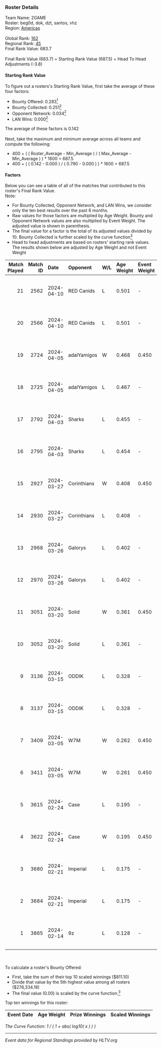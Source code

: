 ### Roster Details<br />
Team Name: 2GAME<br />
Roster: beg0d, dok, dzt, santos, vhz<br />
Region: [Americas]( ../standings_americas.md)<br />
<br />
Global Rank: [162](../standings_global.md)<br />
Regional Rank: [45]( ../standings_americas.md)<br />
Final Rank Value:  683.7<br />
<br />
Final Rank Value (683.7) = Starting Rank Value (687.5) + Head To Head Adjustments (-3.8)<br />

#### Starting Rank Value<br />
To figure out a rosters's Starting Rank Value, first take the average of these four factors:<br />
- Bounty Offered: 0.283[<sup>1</sup>](#table2)
- Bounty Collected: 0.251[<sup>2</sup>](#table1)
- Opponent Network: 0.034[<sup>2</sup>](#table1)
- LAN Wins: 0.000[<sup>2</sup>](#table1)

The average of these factors is 0.142<br />
<br />
Next, take the maximum and minimum average across all teams and compute the following:<br />
- 400 + ( ( Roster_Average - Min_Average ) / ( Max_Average - Min_Average ) ) * 1600 = 687.5
- 400 + ( ( 0.142 - 0.000 ) / ( 0.790 - 0.000 ) ) * 1600 = 687.5


#### Factors<br />
Below you can see a table of all of the matches that contributed to this roster's Final Rank Value.<br />
Note:<br />

- For Bounty Collected, Opponent Network, and LAN Wins, we consider only the ten best results over the past 6 months.
- Raw values for those factors are multiplied by Age Weight. Bounty and Opponent Network values are also multiplied by Event Weight. The adjusted value is shown in parenthesis.
- The final value for a factor is the total of its adjusted values divided by 10. Bounty Collected is further scaled by the curve function[<sup>3</sup>](#curveFunction)
- Head to head adjustments are based on rosters' starting rank values. The results shown below are adjusted by Age Weight and not Event Weight
<span id="table1"></span><br />


| Match Played | Match ID | Date       | Opponent    | W/L | Age Weight | Event Weight | Bounty Collected | Opponent Network | LAN Wins  | H2H Adj. | Roster                       |
| -: | -: | :- | :- | :- | :- | :- | :- | :- | :- | -: | :- |
|           21 |     2562 | 2024-04-10 | RED Canids  | L   | 0.501      | -            | -                | -                | -         |    -1.23 | beg0d, dok, dzt, santos, vhz |
|           20 |     2566 | 2024-04-10 | RED Canids  | L   | 0.501      | -            | -                | -                | -         |    -1.24 | beg0d, dok, dzt, santos, vhz |
|           19 |     2724 | 2024-04-05 | adalYamigos | W   | 0.468      | 0.450        | 0.000 (0.000)    | 0.091 (0.019)    | 0 (0.000) |     6.85 | beg0d, dok, dzt, santos, vhz |
|           18 |     2725 | 2024-04-05 | adalYamigos | L   | 0.467      | -            | -                | -                | -         |    -8.07 | beg0d, dok, dzt, santos, vhz |
|           17 |     2792 | 2024-04-03 | Sharks      | L   | 0.455      | -            | -                | -                | -         |    -2.31 | beg0d, dok, dzt, santos, vhz |
|           16 |     2795 | 2024-04-03 | Sharks      | L   | 0.454      | -            | -                | -                | -         |    -2.36 | beg0d, dok, dzt, santos, vhz |
|           15 |     2927 | 2024-03-27 | Corinthians | W   | 0.408      | 0.450        | 0.000 (0.000)    | 0.058 (0.011)    | 0 (0.000) |     3.50 | beg0d, dok, dzt, santos, vhz |
|           14 |     2930 | 2024-03-27 | Corinthians | L   | 0.408      | -            | -                | -                | -         |    -9.54 | beg0d, dok, dzt, santos, vhz |
|           13 |     2968 | 2024-03-26 | Galorys     | L   | 0.402      | -            | -                | -                | -         |    -3.58 | beg0d, dok, dzt, santos, vhz |
|           12 |     2970 | 2024-03-26 | Galorys     | L   | 0.402      | -            | -                | -                | -         |    -3.68 | beg0d, dok, dzt, santos, vhz |
|           11 |     3051 | 2024-03-20 | Solid       | W   | 0.361      | 0.450        | 0.037 (0.006)    | 0.791 (0.129)    | 0 (0.000) |     8.75 | beg0d, dok, dzt, santos, vhz |
|           10 |     3052 | 2024-03-20 | Solid       | L   | 0.361      | -            | -                | -                | -         |    -2.63 | beg0d, dok, dzt, santos, vhz |
|            9 |     3136 | 2024-03-15 | ODDIK       | L   | 0.328      | -            | -                | -                | -         |    -1.61 | beg0d, dok, dzt, santos, vhz |
|            8 |     3137 | 2024-03-15 | ODDIK       | L   | 0.328      | -            | -                | -                | -         |    -1.64 | beg0d, dok, dzt, santos, vhz |
|            7 |     3409 | 2024-03-05 | W7M         | W   | 0.262      | 0.450        | 0.008 (0.001)    | 0.495 (0.058)    | 0 (0.000) |     5.73 | beg0d, dok, dzt, santos, vhz |
|            6 |     3411 | 2024-03-05 | W7M         | W   | 0.261      | 0.450        | 0.008 (0.001)    | 0.495 (0.058)    | 0 (0.000) |     5.84 | beg0d, dok, dzt, santos, vhz |
|            5 |     3615 | 2024-02-24 | Case        | L   | 0.195      | -            | -                | -                | -         |    -1.25 | beg0d, dok, dzt, santos, vhz |
|            4 |     3622 | 2024-02-24 | Case        | W   | 0.195      | 0.450        | 0.028 (0.002)    | 0.751 (0.066)    | 0 (0.000) |     4.94 | beg0d, dok, dzt, santos, vhz |
|            3 |     3680 | 2024-02-21 | Imperial    | L   | 0.175      | -            | -                | -                | -         |    -0.12 | beg0d, dok, dzt, santos, vhz |
|            2 |     3684 | 2024-02-21 | Imperial    | L   | 0.175      | -            | -                | -                | -         |    -0.12 | beg0d, dok, dzt, santos, vhz |
|            1 |     3865 | 2024-02-14 | 9z          | L   | 0.128      | -            | -                | -                | -         |    -0.02 | beg0d, dok, dzt, santos, vhz |

<br />
<span id="table2"></span><br />
To calculate a roster's Bounty Offered:<br />

- First, take the sum of their top 10 scaled winnings ($811.10)
- Divide that value by the 5th highest value among all rosters ($276,334.18)
- The final value (0.00) is scaled by the curve function.[<sup>3</sup>](#curveFunction)

Top ten winnings for this roster:<br />

| Event Date | Age Weight | Prize Winnings | Scaled Winnings |
| :- | -: | :- | :- |


<span id="curveFunction"></span>_The Curve Function: 1 / ( 1 + abs( log10( x ) ) )_<br />

---
_Event data for Regional Standings provided by HLTV.org_<br />
